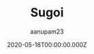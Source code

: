 ---
title: Sugoi
github: https://github.com/aanupam23/hugo-sugoi
demo: https://gosugoi.onrender.com/
author: aanupam23
ssg:
  - Hugo
cms:
  - Markdown
date: 2020-05-18T00:00:00.000Z
description: An Ultra Minimal Hugo Theme based on Skeleton
draft: false
publish_date: '2020-03-21T07:46:30Z'
update_date: '2020-10-19T18:15:08Z'
github_star: 29
github_fork: 16
---